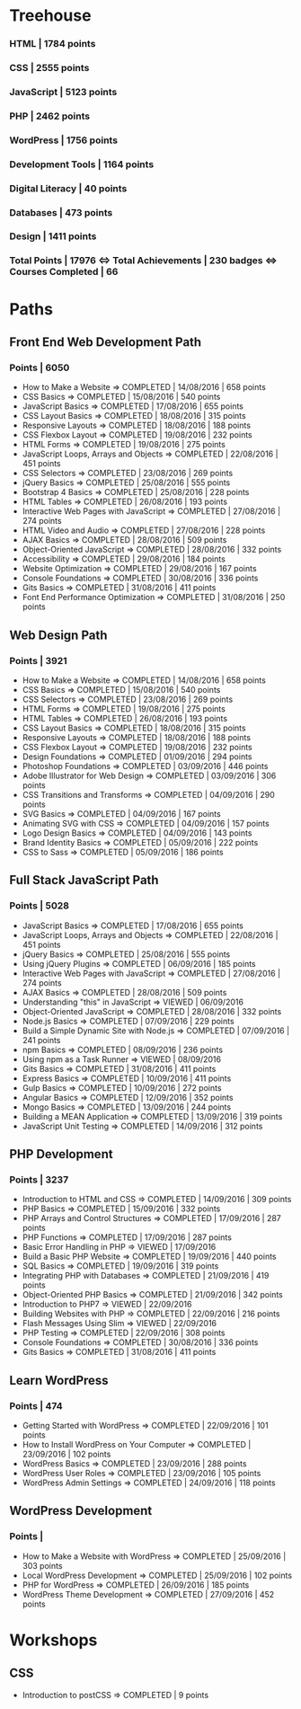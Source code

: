 # Treehouse
### HTML | 1784 points
### CSS | 2555 points
### JavaScript | 5123 points
### PHP | 2462 points
### WordPress | 1756 points
### Development Tools | 1164 points
### Digital Literacy | 40 points
### Databases | 473 points
### Design | 1411 points
### Total Points | 17976 <=> Total Achievements | 230 badges <=> Courses Completed | 66

# Paths
## Front End Web Development Path
### Points | 6050
- How to Make a Website => COMPLETED | 14/08/2016 | 658 points
- CSS Basics => COMPLETED | 15/08/2016 | 540 points
- JavaScript Basics => COMPLETED | 17/08/2016 | 655 points
- CSS Layout Basics => COMPLETED | 18/08/2016 | 315 points
- Responsive Layouts => COMPLETED | 18/08/2016 | 188 points
- CSS Flexbox Layout => COMPLETED | 19/08/2016 | 232 points
- HTML Forms => COMPLETED | 19/08/2016 | 275 points
- JavaScript Loops, Arrays and Objects => COMPLETED | 22/08/2016 | 451 points
- CSS Selectors => COMPLETED | 23/08/2016 | 269 points
- jQuery Basics => COMPLETED | 25/08/2016 | 555 points
- Bootstrap 4 Basics => COMPLETED | 25/08/2016 | 228 points
- HTML Tables => COMPLETED | 26/08/2016 | 193 points
- Interactive Web Pages with JavaScript => COMPLETED | 27/08/2016 | 274 points
- HTML Video and Audio => COMPLETED | 27/08/2016 | 228 points
- AJAX Basics => COMPLETED | 28/08/2016 | 509 points
- Object-Oriented JavaScript => COMPLETED | 28/08/2016 | 332 points
- Accessibility => COMPLETED | 29/08/2016 | 184 points
- Website Optimization => COMPLETED | 29/08/2016 | 167 points 
- Console Foundations => COMPLETED | 30/08/2016 | 336 points
- Gits Basics => COMPLETED | 31/08/2016 | 411 points
- Font End Performance Optimization => COMPLETED | 31/08/2016 | 250 points

## Web Design Path
### Points | 3921
 - How to Make a Website => COMPLETED | 14/08/2016 | 658 points
 - CSS Basics => COMPLETED | 15/08/2016 | 540 points
 - CSS Selectors => COMPLETED | 23/08/2016 | 269 points
 - HTML Forms => COMPLETED | 19/08/2016 | 275 points
 - HTML Tables => COMPLETED | 26/08/2016 | 193 points
 - CSS Layout Basics => COMPLETED | 18/08/2016 | 315 points
 - Responsive Layouts => COMPLETED | 18/08/2016 | 188 points
 - CSS Flexbox Layout => COMPLETED | 19/08/2016 | 232 points
 - Design Foundations => COMPLETED | 01/09/2016 | 294 points
 - Photoshop Foundations => COMPLETED | 03/09/2016 | 446 points
 - Adobe Illustrator for Web Design => COMPLETED | 03/09/2016 | 306 points
 - CSS Transitions and Transforms => COMPLETED | 04/09/2016 | 290 points
 - SVG Basics => COMPLETED | 04/09/2016 | 167 points
 - Animating SVG with CSS => COMPLETED | 04/09/2016 | 157 points
 - Logo Design Basics => COMPLETED | 04/09/2016 | 143 points
 - Brand Identity Basics => COMPLETED | 05/09/2016 | 222 points
 - CSS to Sass => COMPLETED | 05/09/2016 | 186 points
 
## Full Stack JavaScript Path
### Points | 5028
 - JavaScript Basics => COMPLETED | 17/08/2016 | 655 points
 - JavaScript Loops, Arrays and Objects => COMPLETED | 22/08/2016 | 451 points
 - jQuery Basics => COMPLETED | 25/08/2016 | 555 points
 - Using jQuery Plugins => COMPLETED | 06/09/2016 | 185 points
 - Interactive Web Pages with JavaScript => COMPLETED | 27/08/2016 | 274 points
 - AJAX Basics => COMPLETED | 28/08/2016 | 509 points
 - Understanding "this" in JavaScript => VIEWED | 06/09/2016
 - Object-Oriented JavaScript => COMPLETED | 28/08/2016 | 332 points
 - Node.js Basics => COMPLETED | 07/09/2016 | 229 points
 - Build a Simple Dynamic Site with Node.js => COMPLETED | 07/09/2016 | 241 points
 - npm Basics => COMPLETED | 08/09/2016 | 236 points
 - Using npm as a Task Runner => VIEWED | 08/09/2016
 - Gits Basics => COMPLETED | 31/08/2016 | 411 points
 - Express Basics => COMPLETED | 10/09/2016 | 411 points
 - Gulp Basics => COMPLETED | 10/09/2016 | 272 points
 - Angular Basics => COMPLETED | 12/09/2016 | 352 points
 - Mongo Basics => COMPLETED | 13/09/2016 | 244 points
 - Building a MEAN Application => COMPLETED | 13/09/2016 | 319 points
 - JavaScript Unit Testing => COMPLETED | 14/09/2016 | 312 points
 
## PHP Development
### Points | 3237
- Introduction to HTML and CSS => COMPLETED | 14/09/2016 | 309 points
- PHP Basics => COMPLETED | 15/09/2016 | 332 points
- PHP Arrays and Control Structures => COMPLETED | 17/09/2016 | 287 points
- PHP Functions => COMPLETED | 17/09/2016 | 287 points
- Basic Error Handling in PHP => VIEWED | 17/09/2016
- Build a Basic PHP Website => COMPLETED | 19/09/2016 | 440 points
- SQL Basics => COMPLETED | 19/09/2016 | 319 points
- Integrating PHP with Databases => COMPLETED | 21/09/2016 | 419 points
- Object-Oriented PHP Basics => COMPLETED | 21/09/2016 | 342 points
- Introduction to PHP7 => VIEWED | 22/09/2016
- Building Websites with PHP => COMPLETED | 22/09/2016 | 216 points
- Flash Messages Using Slim => VIEWED | 22/09/2016
- PHP Testing => COMPLETED | 22/09/2016 | 308 points
- Console Foundations => COMPLETED | 30/08/2016 | 336 points
- Gits Basics => COMPLETED | 31/08/2016 | 411 points

## Learn WordPress
### Points | 474
- Getting Started with WordPress => COMPLETED | 22/09/2016 | 101 points
- How to Install WordPress on Your Computer => COMPLETED | 23/09/2016 | 102 points
- WordPress Basics => COMPLETED | 23/09/2016 | 288 points
- WordPress User Roles => COMPLETED | 23/09/2016 | 105 points
- WordPress Admin Settings => COMPLETED | 24/09/2016 | 118 points 

## WordPress Development
### Points | 
- How to Make a Website with WordPress => COMPLETED | 25/09/2016 | 303 points 
- Local WordPress Development => COMPLETED | 25/09/2016 | 102 points
- PHP for WordPress => COMPLETED | 26/09/2016 | 185 points
- WordPress Theme Development => COMPLETED | 27/09/2016 | 452 points

# Workshops
## CSS
- Introduction to postCSS => COMPLETED | 9 points

